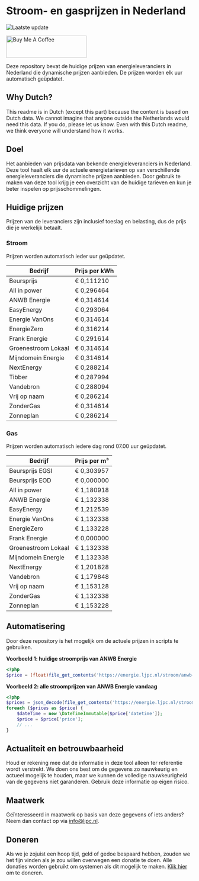 # Stroom- en gasprijzen in Nederland

![Laatste update](https://img.shields.io/badge/laatste%20update-2024--01--10%2010%3A00%20CET-brightgreen)

<a href="https://www.buymeacoffee.com/Lars-" target="_blank"><img src="https://cdn.buymeacoffee.com/buttons/v2/default-orange.png" alt="Buy Me A Coffee" height="60" style="height: 60px !important;width: 217px !important;" ></a>

Deze repository bevat de huidige prijzen van energieleveranciers in Nederland die dynamische prijzen aanbieden. De prijzen worden elk uur automatisch geüpdatet.

## Why Dutch?

This readme is in Dutch (except this part) because the content is based on Dutch data. We cannot imagine that anyone outside the Netherlands would need this data. If you do, please let us know. Even with this Dutch readme, we think
everyone will understand how it works.

## Doel

Het aanbieden van prijsdata van bekende energieleveranciers in Nederland. Deze tool haalt elk uur de actuele energietarieven op van verschillende energieleveranciers die dynamische prijzen aanbieden. Door gebruik te maken van deze tool
krijg je een overzicht van de huidige tarieven en kun je beter inspelen op prijsschommelingen.

## Huidige prijzen

Prijzen van de leveranciers zijn inclusief toeslag en belasting, dus de prijs die je werkelijk betaalt.

### Stroom

Prijzen worden automatisch ieder uur geüpdatet.

 Bedrijf | Prijs per kWh 
---------|---------------
Beursprijs | € 0,111210
All in power | € 0,296464
ANWB Energie | € 0,314614
EasyEnergy | € 0,293064
Energie VanOns | € 0,314614
EnergieZero | € 0,316214
Frank Energie | € 0,291614
Groenestroom Lokaal | € 0,314614
Mijndomein Energie | € 0,314614
NextEnergy | € 0,288214
Tibber | € 0,287994
Vandebron | € 0,288094
Vrij op naam | € 0,286214
ZonderGas | € 0,314614
Zonneplan | € 0,286214


### Gas

Prijzen worden automatisch iedere dag rond 07.00 uur geüpdatet.

 Bedrijf | Prijs per m³ 
---------|--------------
Beursprijs EGSI | € 0,303957
Beursprijs EOD | € 0,000000
All in power | € 1,180918
ANWB Energie | € 1,132338
EasyEnergy | € 1,212539
Energie VanOns | € 1,132338
EnergieZero | € 1,133228
Frank Energie | € 0,000000
Groenestroom Lokaal | € 1,132338
Mijndomein Energie | € 1,132338
NextEnergy | € 1,201828
Vandebron | € 1,179848
Vrij op naam | € 1,153128
ZonderGas | € 1,132338
Zonneplan | € 1,153228


## Automatisering

Door deze repository is het mogelijk om de actuele prijzen in scripts te gebruiken.

**Voorbeeld 1: huidige stroomprijs van ANWB Energie**

```php
<?php
$price = (float)file_get_contents('https://energie.ljpc.nl/stroom/anwb-energie-nu.txt');

```

**Voorbeeld 2: alle stroomprijzen van ANWB Energie vandaag**

```php
<?php
$prices = json_decode(file_get_contents('https://energie.ljpc.nl/stroom/all-in-power-vandaag.json'),true);
foreach ($prices as $price) {
    $dateTime = new \DateTimeImmutable($price['datetime']);
    $price = $price['price'];
    // ...
}
```

## Actualiteit en betrouwbaarheid

Houd er rekening mee dat de informatie in deze tool alleen ter referentie wordt verstrekt. We doen ons best om de gegevens zo nauwkeurig en actueel mogelijk te houden, maar we kunnen de volledige nauwkeurigheid van de gegevens niet
garanderen. Gebruik deze informatie op eigen risico.

## Maatwerk

Geïnteresseerd in maatwerk op basis van deze gegevens of iets anders? Neem dan contact op
via [info@ljpc.nl](mailto:info@ljpc.nl?subject=Energie%20prijzen).

## Doneren

Als we je zojuist een hoop tijd, geld of gedoe bespaard hebben, zouden we het fijn vinden als je zou willen overwegen een
donatie te doen. Alle donaties worden gebruikt om systemen als dit mogelijk te
maken. [Klik hier](https://www.buymeacoffee.com/Lars-) om te doneren.
